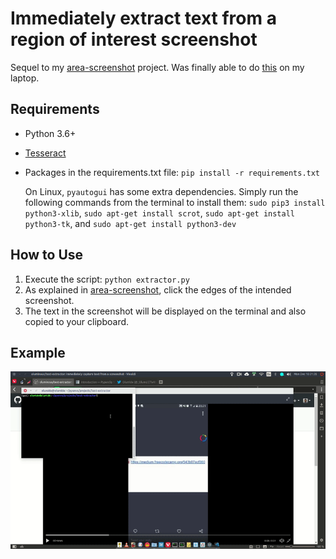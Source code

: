 # Immediately extract text from a region of interest screenshot

Sequel to my [area-screenshot](https://github.com/oluminous/area-screenshot) project. Was finally able to do [this](https://twitter.com/_Olums/status/1066411959950692353) on my laptop. 

## Requirements
  - Python 3.6+
  - [Tesseract](https://github.com/tesseract-ocr/tesseract/wiki)
  - Packages in the requirements.txt file: ```pip install -r requirements.txt```
  
    On Linux, ```pyautogui``` has some extra dependencies. Simply run the following commands from the terminal to install them:
    ```sudo pip3 install python3-xlib```, 
    ```sudo apt-get install scrot```, 
    ```sudo apt-get install python3-tk```, and 
    ```sudo apt-get install python3-dev``` 
  
## How to Use
  1. Execute the script: ```python extractor.py```
  2. As explained in [area-screenshot](https://github.com/oluminous/area-screenshot), click the edges of the intended screenshot.
  3. The text in the screenshot will be displayed on the terminal and also copied to your clipboard.

## Example
![](usage.gif)

 

